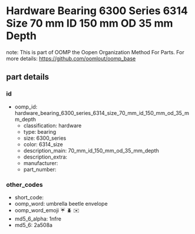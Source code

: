 # Hardware Bearing 6300 Series 6314 Size 70 mm ID 150 mm OD 35 mm Depth  

note: This is part of OOMP the Oopen Organization Method For Parts. For more details: https://github.com/oomlout/oomp_base

##  part details





### id
* oomp_id: hardware_bearing_6300_series_6314_size_70_mm_id_150_mm_od_35_mm_depth
  * classification: hardware
  * type: bearing
  * size: 6300_series
  * color: 6314_size
  * description_main: 70_mm_id_150_mm_od_35_mm_depth
  * description_extra: 
  * manufacturer: 
  * part_number: 

### other_codes
* short_code: 
* oomp_word: umbrella beetle envelope
* oomp_word_emoji :umbrella: :beetle: :envelope:
* md5_6_alpha: 1nfre
* md5_6: 2a508a